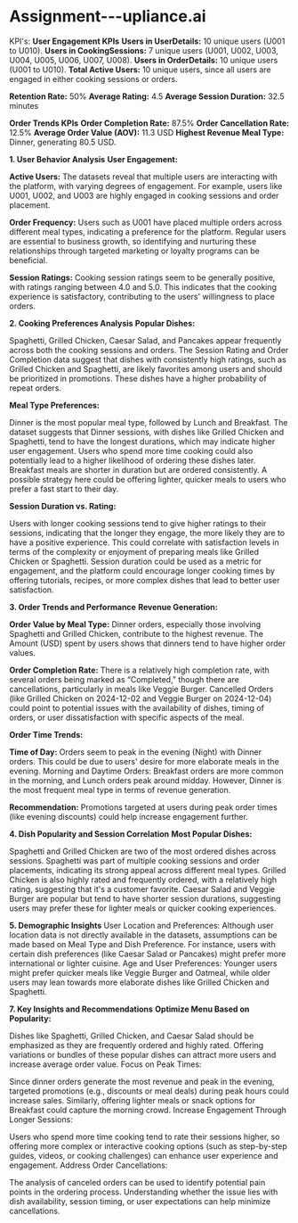 # Assignment---upliance.ai

KPI's: 
**User Engagement KPIs**
**Users in UserDetails:** 10 unique users (U001 to U010).
**Users in CookingSessions:** 7 unique users (U001, U002, U003, U004, U005, U006, U007, U008).
**Users in OrderDetails:** 10 unique users (U001 to U010).
**Total Active Users:** 10 unique users, since all users are engaged in either cooking sessions or orders.

**Retention Rate:** 50%
**Average Rating:** 4.5
**Average Session Duration:** 32.5 minutes

**Order Trends KPIs**
**Order Completion Rate:** 87.5%
**Order Cancellation Rate:** 12.5%
**Average Order Value (AOV):** 11.3 USD
**Highest Revenue Meal Type:** Dinner, generating 80.5 USD.


**1. User Behavior Analysis**
**User Engagement:**

**Active Users:** The datasets reveal that multiple users are interacting with the platform, with varying degrees of engagement. For example, users like U001, U002, and U003 are highly engaged in cooking sessions and order placement.

**Order Frequency:** Users such as U001 have placed multiple orders across different meal types, indicating a preference for the platform. Regular users are essential to business growth, so identifying and nurturing these relationships through targeted marketing or loyalty programs can be beneficial.

**Session Ratings:** Cooking session ratings seem to be generally positive, with ratings ranging between 4.0 and 5.0. This indicates that the cooking experience is satisfactory, contributing to the users' willingness to place orders.

**2. Cooking Preferences Analysis**
**Popular Dishes:** 

Spaghetti, Grilled Chicken, Caesar Salad, and Pancakes appear frequently across both the cooking sessions and orders.
The Session Rating and Order Completion data suggest that dishes with consistently high ratings, such as Grilled Chicken and Spaghetti, are likely favorites among users and should be prioritized in promotions. These dishes have a higher probability of repeat orders.

**Meal Type Preferences:**

Dinner is the most popular meal type, followed by Lunch and Breakfast.
The dataset suggests that Dinner sessions, with dishes like Grilled Chicken and Spaghetti, tend to have the longest durations, which may indicate higher user engagement. Users who spend more time cooking could also potentially lead to a higher likelihood of ordering these dishes later.
Breakfast meals are shorter in duration but are ordered consistently. A possible strategy here could be offering lighter, quicker meals to users who prefer a fast start to their day.

**Session Duration vs. Rating:**

Users with longer cooking sessions tend to give higher ratings to their sessions, indicating that the longer they engage, the more likely they are to have a positive experience. This could correlate with satisfaction levels in terms of the complexity or enjoyment of preparing meals like Grilled Chicken or Spaghetti.
Session duration could be used as a metric for engagement, and the platform could encourage longer cooking times by offering tutorials, recipes, or more complex dishes that lead to better user satisfaction.

**3. Order Trends and Performance**
**Revenue Generation:**

**Order Value by Meal Type:** Dinner orders, especially those involving Spaghetti and Grilled Chicken, contribute to the highest revenue. The Amount (USD) spent by users shows that dinners tend to have higher order values.

**Order Completion Rate:**
There is a relatively high completion rate, with several orders being marked as “Completed,” though there are cancellations, particularly in meals like Veggie Burger.
Cancelled Orders (like Grilled Chicken on 2024-12-02 and Veggie Burger on 2024-12-04) could point to potential issues with the availability of dishes, timing of orders, or user dissatisfaction with specific aspects of the meal.

**Order Time Trends:**

**Time of Day:** Orders seem to peak in the evening (Night) with Dinner orders. This could be due to users' desire for more elaborate meals in the evening.
Morning and Daytime Orders: Breakfast orders are more common in the morning, and Lunch orders peak around midday. However, Dinner is the most frequent meal type in terms of revenue generation.

**Recommendation:** Promotions targeted at users during peak order times (like evening discounts) could help increase engagement further.

**4. Dish Popularity and Session Correlation**
**Most Popular Dishes:**

Spaghetti and Grilled Chicken are two of the most ordered dishes across sessions. Spaghetti was part of multiple cooking sessions and order placements, indicating its strong appeal across different meal types.
Grilled Chicken is also highly rated and frequently ordered, with a relatively high rating, suggesting that it's a customer favorite.
Caesar Salad and Veggie Burger are popular but tend to have shorter session durations, suggesting users may prefer these for lighter meals or quicker cooking experiences.

**5. Demographic Insights**
User Location and Preferences: Although user location data is not directly available in the datasets, assumptions can be made based on Meal Type and Dish Preference. For instance, users with certain dish preferences (like Caesar Salad or Pancakes) might prefer more international or lighter cuisine.
Age and User Preferences: Younger users might prefer quicker meals like Veggie Burger and Oatmeal, while older users may lean towards more elaborate dishes like Grilled Chicken and Spaghetti.

**7. Key Insights and Recommendations**
**Optimize Menu Based on Popularity:**

Dishes like Spaghetti, Grilled Chicken, and Caesar Salad should be emphasized as they are frequently ordered and highly rated. Offering variations or bundles of these popular dishes can attract more users and increase average order value.
Focus on Peak Times:

Since dinner orders generate the most revenue and peak in the evening, targeted promotions (e.g., discounts or meal deals) during peak hours could increase sales. Similarly, offering lighter meals or snack options for Breakfast could capture the morning crowd.
Increase Engagement Through Longer Sessions:

Users who spend more time cooking tend to rate their sessions higher, so offering more complex or interactive cooking options (such as step-by-step guides, videos, or cooking challenges) can enhance user experience and engagement.
Address Order Cancellations:

The analysis of canceled orders can be used to identify potential pain points in the ordering process. Understanding whether the issue lies with dish availability, session timing, or user expectations can help minimize cancellations.
